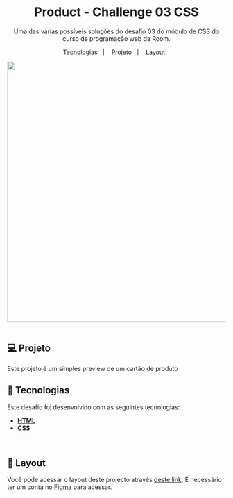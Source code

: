 <h1 align="center">Product - Challenge 03 CSS</h1>

<p align="center">
 Uma das várias possíveis soluções do desafio 03 do módulo de CSS do curso de programação web da Room.
</p>

<p align="center">
  <a href="#-tecnologias">Tecnologias</a>&nbsp;&nbsp;&nbsp;|&nbsp;&nbsp;&nbsp;
  <a href="#-projeto">Projeto</a>&nbsp;&nbsp;&nbsp;|&nbsp;&nbsp;&nbsp;
  <a href="#-layout">Layout</a>&nbsp;&nbsp;&nbsp;
</p>


<div align="center">

<img height="600" src="https://user-images.githubusercontent.com/98264322/229164595-fbc2bc48-db5d-4d8f-91eb-593d609fb97a.png"/>


</div>

<br> 


## 💻 Projeto
Este projeto é um simples preview de um cartão de produto

## 🚀 Tecnologias

Este desafio foi desenvolvido com as seguintes tecnologias:

- <span>[**HTML**](https://www.w3schools.com/html/)</span>
- <span>[**CSS**](https://www.w3schools.com/css/)</span>


<br> 

## 🔖 Layout
Você pode acessar o layout deste projecto através [deste link](figma.com/community/file/1223511098817808329/Room-Page). É necessário ter um conta no  [Figma](https://figma.com) para acessar.


